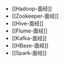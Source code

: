 - [[Hadoop-面经]]
- [[Zookeeper-面经]]
- [[Hive-面经]]
- [[Flume-面经]]
- [[Kafka-面经]]
- [[HBase-面经]]
- [[Spark-面经]]




